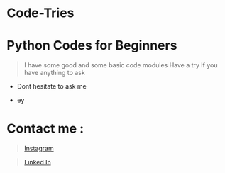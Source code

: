 # Code-Tries
# Python Codes for Beginners
> I have some good and some basic code modules
> Have a try
> If you have anything to ask
+ Dont hesitate to ask me
* ey



# Contact me :
  > [Instagram](https://www.instagram.com/ege.g.smr?igsh=MTVsd2ZoaWV5MzNqYg==)

  > [Lınked In](https://tr.linkedin.com/in/ahmet-ege-s%C3%BCmer-a570942b3)

